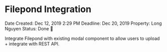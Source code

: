 # Filepond Integration

Date Created: Dec 12, 2019 2:29 PM
Deadline: Dec 20, 2019
Property: Long Nguyen
Status: Done 🙌

Integrate Filepond with existing modal component to allow users to upload + integrate with REST API.